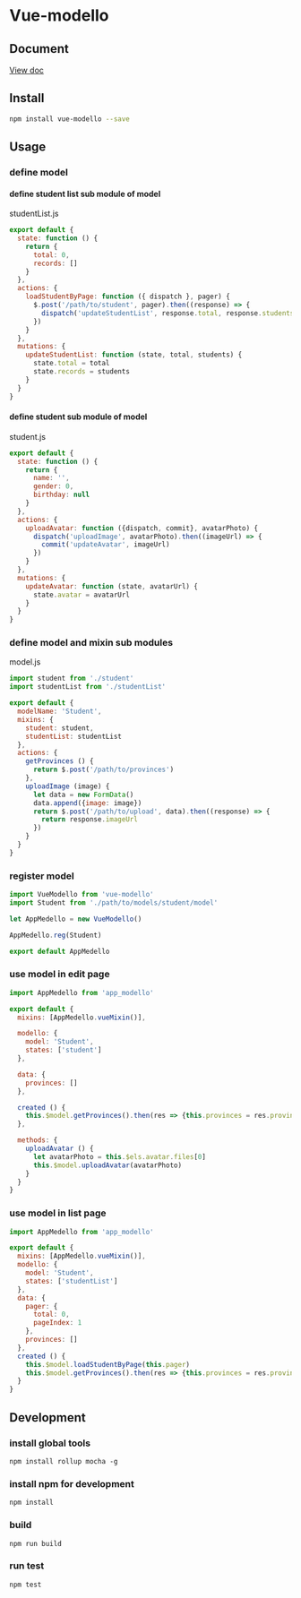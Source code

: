 # Vue-modello

## Document
[View doc](https://zhongxingdou.gitbooks.io/vue-modello-manual/content)


## Install
```bash
npm install vue-modello --save
```

## Usage

### define model

#### define student list sub module of model

studentList.js
```javascript
export default {
  state: function () {
    return {
      total: 0,
      records: []
    }
  },
  actions: {
    loadStudentByPage: function ({ dispatch }, pager) {
      $.post('/path/to/student', pager).then((response) => {
        dispatch('updateStudentList', response.total, response.students)
      })
    }
  },
  mutations: {
    updateStudentList: function (state, total, students) {
      state.total = total
      state.records = students
    }
  }
}
```

#### define student sub module of model

student.js
```javascript
export default {
  state: function () {
    return {
      name: '',
      gender: 0,
      birthday: null
    }
  },
  actions: {
    uploadAvatar: function ({dispatch, commit}, avatarPhoto) {
      dispatch('uploadImage', avatarPhoto).then((imageUrl) => {
        commit('updateAvatar', imageUrl)
      })
    }
  },
  mutations: {
    updateAvatar: function (state, avatarUrl) {
      state.avatar = avatarUrl
    }
  }
}
```

### define model and mixin sub modules

model.js
```javascript
import student from './student'
import studentList from './studentList'

export default {
  modelName: 'Student',
  mixins: {
    student: student,
    studentList: studentList
  },
  actions: {
    getProvinces () {
      return $.post('/path/to/provinces')
    },
    uploadImage (image) {
      let data = new FormData()
      data.append({image: image})
      return $.post('/path/to/upload', data).then((response) => {
        return response.imageUrl
      })
    }
  }
}
```

### register model
```javascript
import VueModello from 'vue-modello'
import Student from './path/to/models/student/model'

let AppMedello = new VueModello()

AppMedello.reg(Student)

export default AppMedello
```

### use model in edit page
```javascript
import AppMedello from 'app_modello'

export default {
  mixins: [AppMedello.vueMixin()],

  modello: {
    model: 'Student',
    states: ['student']
  },

  data: {
    provinces: []
  },

  created () {
    this.$model.getProvinces().then(res => {this.provinces = res.provinces})
  },

  methods: {
    uploadAvatar () {
      let avatarPhoto = this.$els.avatar.files[0]
      this.$model.uploadAvatar(avatarPhoto)
    }
  }
}
```

### use model in list page
```javascript
import AppMedello from 'app_modello'

export default {
  mixins: [AppMedello.vueMixin()],
  modello: {
    model: 'Student',
    states: ['studentList']
  },
  data: {
    pager: {
      total: 0,
      pageIndex: 1
    },
    provinces: []
  },
  created () {
    this.$model.loadStudentByPage(this.pager)
    this.$model.getProvinces().then(res => {this.provinces = res.provinces})
  }
}
```

## Development
### install global tools
`npm install rollup mocha -g`

### install npm for development
`npm install`

### build
`npm run build`

### run test
`npm test`

